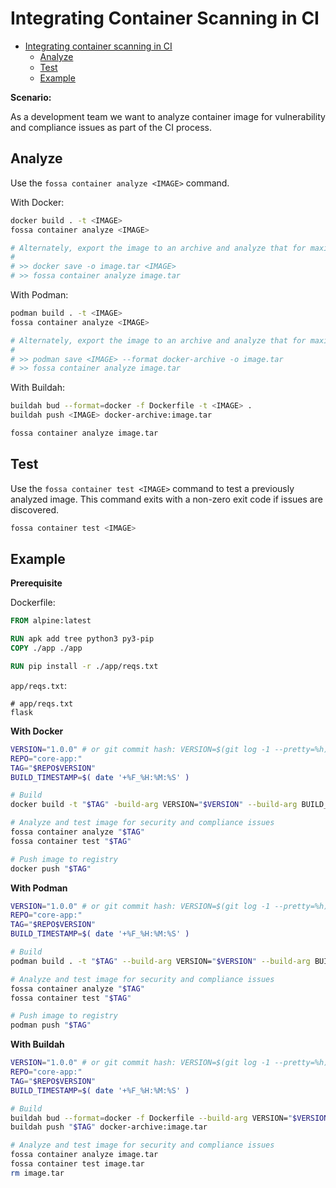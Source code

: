 # Integrating Container Scanning in CI

- [Integrating container scanning in CI](#integrating-container-scanning-in-ci)
  - [Analyze](#analyze)
  - [Test](#test)
  - [Example](#example)

**Scenario:**

As a development team we want to analyze container image for vulnerability and compliance issues as part of the CI process.

## Analyze

Use the `fossa container analyze <IMAGE>` command.

With Docker:

```bash
docker build . -t <IMAGE>
fossa container analyze <IMAGE>

# Alternately, export the image to an archive and analyze that for maximal performance. 
#
# >> docker save -o image.tar <IMAGE>
# >> fossa container analyze image.tar
```

With Podman:

```bash
podman build . -t <IMAGE>
fossa container analyze <IMAGE>

# Alternately, export the image to an archive and analyze that for maximal performance. 
#
# >> podman save <IMAGE> --format docker-archive -o image.tar 
# >> fossa container analyze image.tar
```

With Buildah:

```bash
buildah bud --format=docker -f Dockerfile -t <IMAGE> .
buildah push <IMAGE> docker-archive:image.tar

fossa container analyze image.tar
```

## Test

Use the `fossa container test <IMAGE>` command to test a previously analyzed image.
This command exits with a non-zero exit code if issues are discovered.

```bash
fossa container test <IMAGE>
```

## Example

**Prerequisite**

Dockerfile:
```Dockerfile
FROM alpine:latest

RUN apk add tree python3 py3-pip
COPY ./app ./app

RUN pip install -r ./app/reqs.txt
```

`app/reqs.txt`:
```text
# app/reqs.txt
flask
```

**With Docker**

```bash
VERSION="1.0.0" # or git commit hash: VERSION=$(git log -1 --pretty=%h)
REPO="core-app:"
TAG="$REPO$VERSION"
BUILD_TIMESTAMP=$( date '+%F_%H:%M:%S' )

# Build
docker build -t "$TAG" -build-arg VERSION="$VERSION" --build-arg BUILD_TIMESTAMP="$BUILD_TIMESTAMP" . 

# Analyze and test image for security and compliance issues
fossa container analyze "$TAG"
fossa container test "$TAG"

# Push image to registry
docker push "$TAG"
```

**With Podman**

```bash
VERSION="1.0.0" # or git commit hash: VERSION=$(git log -1 --pretty=%h)
REPO="core-app:"
TAG="$REPO$VERSION"
BUILD_TIMESTAMP=$( date '+%F_%H:%M:%S' )

# Build
podman build . -t "$TAG" --build-arg VERSION="$VERSION" --build-arg BUILD_TIMESTAMP="$BUILD_TIMESTAMP" . 

# Analyze and test image for security and compliance issues
fossa container analyze "$TAG"
fossa container test "$TAG"

# Push image to registry
podman push "$TAG"
```

**With Buildah**

```bash
VERSION="1.0.0" # or git commit hash: VERSION=$(git log -1 --pretty=%h)
REPO="core-app:"
TAG="$REPO$VERSION"
BUILD_TIMESTAMP=$( date '+%F_%H:%M:%S' )

# Build
buildah bud --format=docker -f Dockerfile --build-arg VERSION="$VERSION" --build-arg BUILD_TIMESTAMP="$BUILD_TIMESTAMP" -t "$TAG" .
buildah push "$TAG" docker-archive:image.tar

# Analyze and test image for security and compliance issues
fossa container analyze image.tar
fossa container test image.tar
rm image.tar
```
